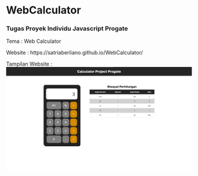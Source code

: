# WebCalculator
<h3><strong>Tugas Proyek Individu Javascript Progate</strong><p></h3>

<p>Tema : Web Calculator</p>

<p>Website : https://satriaberliano.github.io/WebCalculator/</p>

Tampilan Website : <br>
<img src=assets/dokumentasi-web-calculator.png alt="Dokumentasi" width="600px"/><br>
